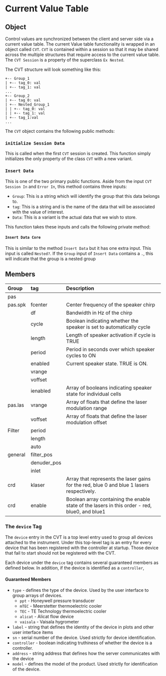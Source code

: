 # Current Value Table
## Object
Control values are synchronized between the client and server side via a current value table.  The current Value table functionality is wrapped in an object called ``CVT``.  ``CVT`` is contained within a session so that it may be shared across the multiple structures that require access to the current value table.  The ``CVT Session`` is a property of the superclass ``Ex Nested``.  

The CVT structure will look something like this:

```
+-- Group_1
| +-- tag_0: val
| +-- tag_1: val
...
+-- Group_2
| +-- tag_0: val
| +-- Nested_Group_1
| | +-- tag_0: val
| | +-- tag_1: val
| +-- tag_1:val
...
```

The ``CVT`` object contains the following public methods:

### ``initialize Session Data``
This is called when the first ``CVT`` session is created.  This function simply initializes the only property of the class ``CVT`` with a new variant.

### ``Insert Data``
This is one of the two primary public functions.  Aside from the input ``CVT Session In`` and ``Error In``, this method contains three inputs:

* ``Group``: This is a string which will identify the group that this data belongs to.  
* ``tag``: This is a string and is the name of the data that will be associated with the value of interest.
* ``Data``: This is a variant is the actual data that we wish to store.

This function takes these inputs and calls the following private method:

#### ``Insert Data Core``

This is similar to the method ``Insert Data`` but it has one extra input.  This input is called ``Nested?``.  If the ``Group`` input of ``Insert Data`` contains a ``.``, this will indicate that the group is a nested group


## Members

| Group    | tag      | Description |
| :------- | :------- | :---------- |
| pas      | 
| pas.spk  | fcenter  | Center frequency of the speaker chirp |
|          | df       | Bandwidth in Hz of the chirp |
|          | cycle    | Boolean indicating whether the speaker is set to automatically cycle |
|          | length   | Length of speaker activation if cycle is TRUE |
|          | period   | Period in seconds over which speaker cycles to ON |
|          | enabled  | Current speaker state.  TRUE is ON. |
|          | vrange   | |
|          | voffset  |  |
|          | ienabled | Array of booleans indicating speaker state for individual cells |
| pas.las  | vrange   | Array of floats that define the laser modulation range |
|          | voffset  | Array of floats that define the laser modulation offset |
| Filter   | period   |  |
|          | length   |   |
|          | auto     |  |
| general  | filter_pos | | 
|          | denuder_pos | |
|          | inlet  | |
| crd      | klaser | Array that represents the laser gains for the red, blue 0 and blue 1 lasers respectively. |
| crd      | enable | Boolean array containing the enable state of the lasers in this order - red, blue0, and blue1 |


### The ``device`` Tag
The ``device`` entry in the CVT is a top level entry used to group all devices attached to the instrument.  Under this top-level tag is an entry for every device that has been registered with the controller at startup.  Those device that fail to start should not be registered with the CVT.

Each device under the ``device`` tag contains several guaranteed members as defined below.  In addition, if the device is identified as a ``controller``, 
#### Guaranteed Members


* ``type`` - defines the type of the device.  Used by the user interface to group arrays of devices.
  * ``ppt`` - Honeywell pressure transducer
  * ``mTEC`` - Meerstetter thermoelectric cooler
  * ``TEC`` - TE Technology thermoelectric cooler
  * ``alicat`` - Alicat flow device
  * ``vaisala`` - Vaisala hygrometer
* ``label`` - string that defines the identity of the device in plots and other user interface items
* ``sn`` - serial number of the device.  Used strictly for device identification.
* ``controller`` - boolean indicating truthiness of whether the device is a controller.
* ``address`` - string address that defines how the server communicates with the device
* ``model`` - defines the model of the product.  Used strictly for identification of the device.

